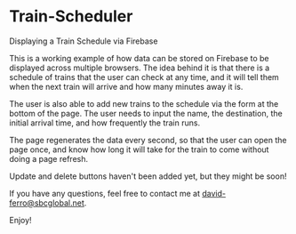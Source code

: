 # Train-Scheduler
Displaying a Train Schedule via Firebase

This is a working example of how data can be stored on Firebase to be displayed across multiple browsers.  The idea behind it is that there is a schedule of trains that the user can check at any time, and it will tell them when the next train will arrive and how many minutes away it is.

The user is also able to add new trains to the schedule via the form at the bottom of the page.  The user needs to input the name, the destination, the initial arrival time, and how frequently the train runs.

The page regenerates the data every second, so that the user can open the page once, and know how long it will take for the train to come without doing a page refresh.

Update and delete buttons haven't been added yet, but they might be soon!

If you have any questions, feel free to contact me at david-ferro@sbcglobal.net.

Enjoy!
